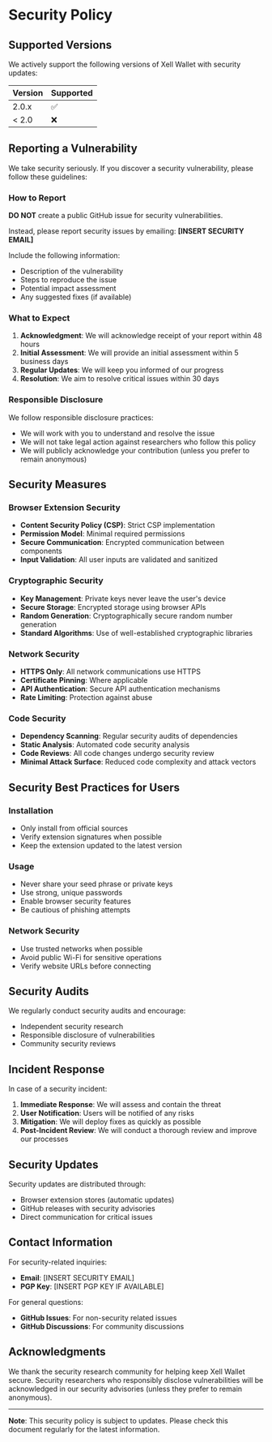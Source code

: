 # Security Policy

## Supported Versions

We actively support the following versions of Xell Wallet with security updates:

| Version | Supported          |
| ------- | ------------------ |
| 2.0.x   | :white_check_mark: |
| < 2.0   | :x:                |

## Reporting a Vulnerability

We take security seriously. If you discover a security vulnerability, please follow these guidelines:

### How to Report

**DO NOT** create a public GitHub issue for security vulnerabilities.

Instead, please report security issues by emailing: **[INSERT SECURITY EMAIL]**

Include the following information:
- Description of the vulnerability
- Steps to reproduce the issue
- Potential impact assessment
- Any suggested fixes (if available)

### What to Expect

1. **Acknowledgment**: We will acknowledge receipt of your report within 48 hours
2. **Initial Assessment**: We will provide an initial assessment within 5 business days
3. **Regular Updates**: We will keep you informed of our progress
4. **Resolution**: We aim to resolve critical issues within 30 days

### Responsible Disclosure

We follow responsible disclosure practices:
- We will work with you to understand and resolve the issue
- We will not take legal action against researchers who follow this policy
- We will publicly acknowledge your contribution (unless you prefer to remain anonymous)

## Security Measures

### Browser Extension Security

- **Content Security Policy (CSP)**: Strict CSP implementation
- **Permission Model**: Minimal required permissions
- **Secure Communication**: Encrypted communication between components
- **Input Validation**: All user inputs are validated and sanitized

### Cryptographic Security

- **Key Management**: Private keys never leave the user's device
- **Secure Storage**: Encrypted storage using browser APIs
- **Random Generation**: Cryptographically secure random number generation
- **Standard Algorithms**: Use of well-established cryptographic libraries

### Network Security

- **HTTPS Only**: All network communications use HTTPS
- **Certificate Pinning**: Where applicable
- **API Authentication**: Secure API authentication mechanisms
- **Rate Limiting**: Protection against abuse

### Code Security

- **Dependency Scanning**: Regular security audits of dependencies
- **Static Analysis**: Automated code security analysis
- **Code Reviews**: All code changes undergo security review
- **Minimal Attack Surface**: Reduced code complexity and attack vectors

## Security Best Practices for Users

### Installation
- Only install from official sources
- Verify extension signatures when possible
- Keep the extension updated to the latest version

### Usage
- Never share your seed phrase or private keys
- Use strong, unique passwords
- Enable browser security features
- Be cautious of phishing attempts

### Network Security
- Use trusted networks when possible
- Avoid public Wi-Fi for sensitive operations
- Verify website URLs before connecting

## Security Audits

We regularly conduct security audits and encourage:
- Independent security research
- Responsible disclosure of vulnerabilities
- Community security reviews

## Incident Response

In case of a security incident:

1. **Immediate Response**: We will assess and contain the threat
2. **User Notification**: Users will be notified of any risks
3. **Mitigation**: We will deploy fixes as quickly as possible
4. **Post-Incident Review**: We will conduct a thorough review and improve our processes

## Security Updates

Security updates are distributed through:
- Browser extension stores (automatic updates)
- GitHub releases with security advisories
- Direct communication for critical issues

## Contact Information

For security-related inquiries:
- **Email**: [INSERT SECURITY EMAIL]
- **PGP Key**: [INSERT PGP KEY IF AVAILABLE]

For general questions:
- **GitHub Issues**: For non-security related issues
- **GitHub Discussions**: For community discussions

## Acknowledgments

We thank the security research community for helping keep Xell Wallet secure. Security researchers who responsibly disclose vulnerabilities will be acknowledged in our security advisories (unless they prefer to remain anonymous).

---

**Note**: This security policy is subject to updates. Please check this document regularly for the latest information.